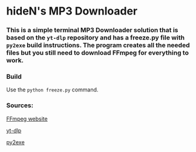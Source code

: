 # hideN's MP3 Downloader
### This is a simple terminal MP3 Downloader solution that is based on the `yt-dlp` repository and has a freeze.py file with `py2exe` build instructions. The program creates all the needed files but you still need to download FFmpeg for everything to work.

### Build

Use the `python freeze.py` command.

### Sources:

[FFmpeg website](https://github.com/BtbN/FFmpeg-Builds)

[yt-dlp](https://github.com/yt-dlp/yt-dlp)

[py2exe](https://github.com/py2exe/py2exe)